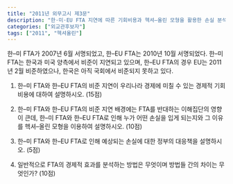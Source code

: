 ```yaml
---
title: "2011년 외무고시 제3문"
description: "한·미·EU FTA 지연에 따른 기회비용과 헥셔–올린 모형을 활용한 손실 분석 문제"
categories: ["외교관후보자"]
tags: ["2011", "헥셔올린"]
---
```


한–미 FTA가 2007년 6월 서명되었고, 한–EU FTA는 2010년 10월 서명되었다. 한–미 FTA는 한국과 미국 양측에서 비준이 지연되고 있으며, 한–EU FTA의 경우 EU는 2011년 2월 비준하였으나, 한국은 아직 국회에서 비준되지 못하고 있다.

1) 한–미 FTA와 한–EU FTA의 비준 지연이 우리나라 경제에 미칠 수 있는 경제적 기회비용에 대하여 설명하시오. (15점)

2) 한–미 FTA와 한–EU FTA의 비준 지연 배경에는 FTA를 반대하는 이해집단의 영향이 큰데, 한–미 FTA와 한–EU FTA로 인해 누가 어떤 손실을 입게 되는지와 그 이유를 헥셔–올린 모형을 이용하여 설명하시오. (10점)

3) 한–미 FTA와 한–EU FTA로 인해 예상되는 손실에 대한 정부의 대응책을 설명하시오. (5점)

4) 일반적으로 FTA의 경제적 효과를 분석하는 방법은 무엇이며 방법들 간의 차이는 무엇인가? (10점)
